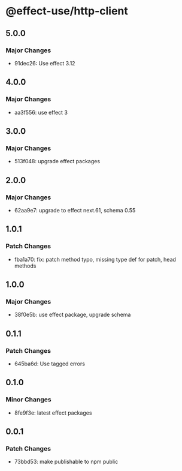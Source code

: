 # @effect-use/http-client

## 5.0.0

### Major Changes

- 91dec26: Use effect 3.12

## 4.0.0

### Major Changes

- aa3f556: use effect 3

## 3.0.0

### Major Changes

- 513f048: upgrade effect packages

## 2.0.0

### Major Changes

- 62aa9e7: upgrade to effect next.61, schema 0.55

## 1.0.1

### Patch Changes

- fba1a70: fix: patch method typo, missing type def for patch, head methods

## 1.0.0

### Major Changes

- 38f0e5b: use effect package, upgrade schema

## 0.1.1

### Patch Changes

- 645ba6d: Use tagged errors

## 0.1.0

### Minor Changes

- 8fe9f3e: latest effect packages

## 0.0.1

### Patch Changes

- 73bbd53: make publishable to npm public
